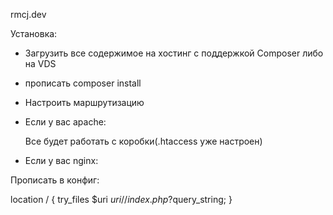 rmcj.dev

Установка:

 * Загрузить все содержимое на хостинг с поддержкой Composer либо на VDS

 * прописать composer install

 * Настроить маршрутизацию


 * Если у вас apache:
 
    Все будет работать с коробки(.htaccess уже настроен)
 
 * Если у вас nginx:

  Прописать в конфиг:

   location / {
      try_files $uri $uri/ /index.php?$query_string;
   }
